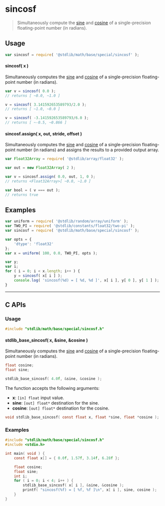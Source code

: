 <!--

@license Apache-2.0

Copyright (c) 2025 The Stdlib Authors.

Licensed under the Apache License, Version 2.0 (the "License");
you may not use this file except in compliance with the License.
You may obtain a copy of the License at

   http://www.apache.org/licenses/LICENSE-2.0

Unless required by applicable law or agreed to in writing, software
distributed under the License is distributed on an "AS IS" BASIS,
WITHOUT WARRANTIES OR CONDITIONS OF ANY KIND, either express or implied.
See the License for the specific language governing permissions and
limitations under the License.

-->

# sincosf

> Simultaneously compute the [sine][@stdlib/math/base/special/sinf] and [cosine][@stdlib/math/base/special/cosf] of a single-precision floating-point number (in radians).

<section class="usage">

## Usage

```javascript
var sincosf = require( '@stdlib/math/base/special/sincosf' );
```

#### sincosf( x )

Simultaneously computes the [sine][@stdlib/math/base/special/sinf] and [cosine][@stdlib/math/base/special/cosf] of a single-precision floating-point number (in radians).

```javascript
var v = sincosf( 0.0 );
// returns [ ~0.0, ~1.0 ]

v = sincosf( 3.141592653589793/2.0 );
// returns [ ~1.0, ~0.0 ]

v = sincosf( -3.141592653589793/6.0 );
// returns [ ~-0.5, ~0.866 ]
```

#### sincosf.assign( x, out, stride, offset )

Simultaneously computes the [sine][@stdlib/math/base/special/sinf] and [cosine][@stdlib/math/base/special/cosf] of a single-precision floating-point number (in radians) and assigns the results to a provided output array.

```javascript
var Float32Array = require( '@stdlib/array/float32' );

var out = new Float32Array( 2 );

var v = sincosf.assign( 0.0, out, 1, 0 );
// returns <Float32Array>[ ~0.0, ~1.0 ]

var bool = ( v === out );
// returns true
```

</section>

<!-- /.usage -->

<section class="examples">

## Examples

<!-- eslint no-undef: "error" -->

```javascript
var uniform = require( '@stdlib/random/array/uniform' );
var TWO_PI = require( '@stdlib/constants/float32/two-pi' );
var sincosf = require( '@stdlib/math/base/special/sincosf' );

var opts = {
    'dtype': 'float32'
};
var x = uniform( 100, 0.0, TWO_PI, opts );

var y;
var i;
for ( i = 0; i < x.length; i++ ) {
    y = sincosf( x[ i ] );
    console.log( 'sincosf(%d) = [ %d, %d ]', x[ i ], y[ 0 ], y[ 1 ] );
}
```

</section>

<!-- /.examples -->

<!-- C interface documentation. -->

* * *

<section class="c">

## C APIs

<!-- Section to include introductory text. Make sure to keep an empty line after the intro `section` element and another before the `/section` close. -->

<section class="intro">

</section>

<!-- /.intro -->

<!-- C usage documentation. -->

<section class="usage">

### Usage

```c
#include "stdlib/math/base/special/sincosf.h"
```

#### stdlib_base_sincosf( x, &sine, &cosine )

Simultaneously computes the [sine][@stdlib/math/base/special/sinf] and [cosine][@stdlib/math/base/special/cosf] of a single-precision floating-point number (in radians).

```c
float cosine;
float sine;

stdlib_base_sincosf( 4.0f, &sine, &cosine );
```

The function accepts the following arguments:

-   **x**: `[in] float` input value.
-   **sine**: `[out] float*` destination for the sine.
-   **cosine**: `[out] float*` destination for the cosine.

```c
void stdlib_base_sincosf( const float x, float *sine, float *cosine );
```

</section>

<!-- /.usage -->

<!-- C API usage notes. Make sure to keep an empty line after the `section` element and another before the `/section` close. -->

<section class="notes">

</section>

<!-- /.notes -->

<!-- C API usage examples. -->

<section class="examples">

### Examples

```c
#include "stdlib/math/base/special/sincosf.h"
#include <stdio.h>

int main( void ) {
    const float x[] = { 0.0f, 1.57f, 3.14f, 6.28f };

    float cosine;
    float sine;
    int i;
    for ( i = 0; i < 4; i++ ) {
        stdlib_base_sincosf( x[ i ], &sine, &cosine );
        printf( "sincosf(%f) = [ %f, %f ]\n", x[ i ], sine, cosine );
    }
}
```

</section>

<!-- /.examples -->

</section>

<!-- /.c -->

<!-- Section for related `stdlib` packages. Do not manually edit this section, as it is automatically populated. -->

<section class="related">

</section>

<!-- /.related -->

<!-- Section for all links. Make sure to keep an empty line after the `section` element and another before the `/section` close. -->

<section class="links">

[@stdlib/math/base/special/cosf]: https://github.com/stdlib-js/math/tree/main/base/special/cosf

[@stdlib/math/base/special/sinf]: https://github.com/stdlib-js/math/tree/main/base/special/sinf

<!-- <related-links> -->

<!-- </related-links> -->

</section>

<!-- /.links -->
